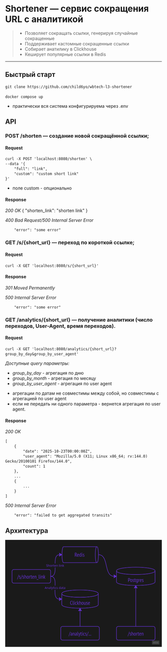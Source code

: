 # Shortener — сервис сокращения URL с аналитикой

> - Позволяет сокращать ссылки, генерируя случайные сокращенные
> - Поддерживает кастомные сокращенные ссылки
> - Собирает анатилику в Clickhouse
> - Кеширует популярные ссылки в Redis
---

## Быстрый старт 

```
git clone https://github.com/child6yo/wbtech-l3-shortener

docker compose up 
```

- практически вся система конфигурируема через .env

## API

### POST /shorten — создание новой сокращённой ссылки;

#### Request
```
curl -X POST 'localhost:8080/shorten' \
--data '{
    "full": "link",
    "custom": "custom short link"
}'
```

- поле custom - опционально

#### Response 
*200 OK*
{
    "shorten_link": "shorten link"
}

*400 Bad Request/500 Internal Server Error*
```
    "error": "some error"
```

### GET /s/{short_url} — переход по короткой ссылке;

#### Request

```
curl -X GET 'localhost:8080/s/{short_url}'
```

#### Response

*301 Moved Permanently*

*500 Internal Server Error*
```
    "error": "some error"
```

### GET /analytics/{short_url} — получение аналитики (число переходов, User-Agent, время переходов).

#### Request
```
curl -X GET 'localhost:8080/analytics/{short_url}?group_by_day&group_by_user_agent'
```

*Доступные query параметры:*
- *group_by_day* - агрегация по дню
- *group_by_month* - агрегация по месяцу
- *group_by_user_agent* - агрегация по user agent

* агрегации по датам не совместимы между собой, но совместимы с агрегацией по user agent
* если не передать ни одного параметра - вернется агрегация по user agent.

#### Response
*200 OK*
```
[
    {
        "date": "2025-10-23T00:00:00Z",
        "user_agent": "Mozilla/5.0 (X11; Linux x86_64; rv:144.0) Gecko/20100101 Firefox/144.0",
        "count": 1
    },
    ...
    {
        ...
    }
]
```

*500 Internal Server Error*
```
    "error": "failed to get aggregated transits"
```

## Архитектура

![alt text](etc/assets/schema.png)


